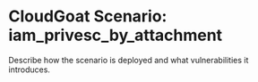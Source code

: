 # CloudGoat Scenario: iam_privesc_by_attachment

Describe how the scenario is deployed and what vulnerabilities it introduces.